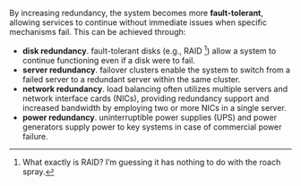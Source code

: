 By increasing redundancy, the system becomes more **fault-tolerant**, allowing services to continue without immediate issues when specific mechanisms fail. This can be achieved through:
- **disk redundancy**. fault-tolerant disks (e.g., RAID [^1]) allow a system to continue functioning even if a disk were to fail.
- **server redundancy**. failover clusters enable the system to switch from a failed server to a redundant server within the same cluster.
- **network redundancy**. load balancing often utilizes multiple servers and network interface cards (NICs), providing redundancy support and increased bandwidth by employing two or more NICs in a single server.
- **power redundancy**. uninterruptible power supplies (UPS) and power generators supply power to key systems in case of commercial power failure.

[^1]: What exactly is RAID? I’m guessing it has nothing to do with the roach spray.
